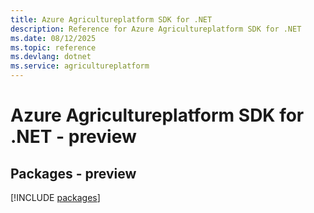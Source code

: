 ```yaml
---
title: Azure Agricultureplatform SDK for .NET
description: Reference for Azure Agricultureplatform SDK for .NET
ms.date: 08/12/2025
ms.topic: reference
ms.devlang: dotnet
ms.service: agricultureplatform
---
```

# Azure Agricultureplatform SDK for .NET - preview
## Packages - preview
[!INCLUDE [packages](agricultureplatform-index.md)]
